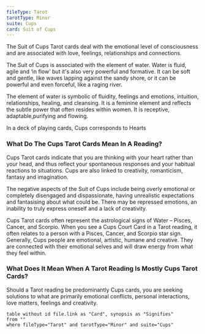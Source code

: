 ```yaml
---
fileType: Tarot
tarotType: Minor
suite: Cups
card: Suit of Cups
---
```

The Suit of Cups Tarot cards deal with the emotional level of consciousness and are associated with love, feelings, relationships and connections.

The Suit of Cups is associated with the element of water. Water is fluid, agile and ‘in flow' but it's also very powerful and formative. It can be soft and gentle, like waves lapping against the sandy shore, or it can be powerful and even forceful, like a raging river.

The element of water is symbolic of fluidity, feelings and emotions, intuition, relationships, healing, and cleansing. It is a feminine element and reflects the subtle power that often resides within women. It is receptive, adaptable,purifying and flowing.

In a deck of playing cards, Cups corresponds to Hearts

### What Do The Cups Tarot Cards Mean In A Reading?

Cups Tarot cards indicate that you are thinking with your heart rather than your head, and thus reflect your spontaneous responses and your habitual reactions to situations. Cups are also linked to creativity, romanticism, fantasy and imagination.

The negative aspects of the Suit of Cups include being overly emotional or completely disengaged and dispassionate, having unrealistic expectations and fantasising about what could be. There may be repressed emotions, an inability to truly express oneself and a lack of creativity.

Cups Tarot cards often represent the astrological signs of Water – Pisces, Cancer, and Scorpio. When you see a Cups Court Card in a Tarot reading, it often relates to a person with a Pisces, Cancer, and Scorpio star sign. Generally, Cups people are emotional, artistic, humane and creative. They are connected with their emotional selves and will draw energy from what they feel within.

### What Does It Mean When A Tarot Reading Is Mostly Cups Tarot Cards?

Should a Tarot reading be predominantly Cups cards, you are seeking solutions to what are primarily emotional conflicts, personal interactions, love matters, feelings and creativity.

```dataview
table without id file.link as "Card", synopsis as "Signifies"
from ""
where fileType="Tarot" and tarotType="Minor" and suite="Cups"
```

